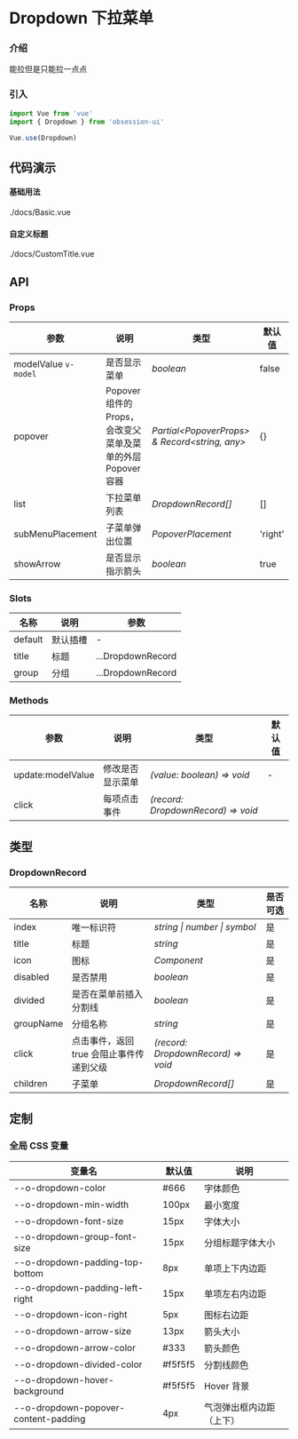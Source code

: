 # Dropdown 下拉菜单

### 介绍

能拉但是只能拉一点点

### 引入

```js
import Vue from 'vue'
import { Dropdown } from 'obsession-ui'

Vue.use(Dropdown)
```

## 代码演示

#### 基础用法

<demo-code transform>./docs/Basic.vue</demo-code>

#### 自定义标题

<demo-code transform>./docs/CustomTitle.vue</demo-code>

## API

### Props

| 参数      | 说明           | 类型                                                                | 默认值 |
| --------- | -------------- | ------------------------------------------------------------------- | ------ |
| modelValue `v-model`   | 是否显示菜单       | _boolean_          | false     |
| popover     | Popover 组件的 Props，会改变父菜单及菜单的外层 Popover 容器   | _Partial\<PopoverProps\> & Record\<string, any\>_           | {}      |
| list   | 下拉菜单列表 | _DropdownRecord[]_ | []      |
| subMenuPlacement  | 子菜单弹出位置       | _PopoverPlacement_                                                           | 'right' |
| showArrow      | 是否显示指示箭头       | _boolean_                                                           | true   |

### Slots

| 名称    | 说明     | 参数 |
| ------- | -------- | --- |
| default | 默认插槽 | - |
| title | 标题 | ...DropdownRecord |
| group | 分组 | ...DropdownRecord |

### Methods

| 参数      | 说明           | 类型                                                                | 默认值 |
| --------- | -------------- | ------------------------------------------------------------------- | ------ |
| update:modelValue      | 修改是否显示菜单       | _(value: boolean) => void_          | -     |
| click | 每项点击事件 | _(record: DropdownRecord) => void_

## 类型

### DropdownRecord

| 名称 | 说明 | 类型 | 是否可选 |
| --- | --- | --- | --- |
| index | 唯一标识符 | _string \| number \| symbol_ | 是 |
| title | 标题 | _string_ | 是 |
| icon | 图标 | _Component_ | 是 |
| disabled | 是否禁用 | _boolean_ | 是 |
| divided | 是否在菜单前插入分割线 | _boolean_ | 是 |
| groupName | 分组名称 | _string_ | 是 |
| click | 点击事件，返回 true 会阻止事件传递到父级 | _(record: DropdownRecord) => void_ | 是 |
| children | 子菜单 | _DropdownRecord[]_ | 是 |

## 定制

### 全局 CSS 变量

| 变量名 | 默认值 | 说明 |
| ---- | ---- | ---- |
| --o-dropdown-color | #666 | 字体颜色 |
| --o-dropdown-min-width | 100px | 最小宽度 |
|    --o-dropdown-font-size | 15px | 字体大小 |
|    --o-dropdown-group-font-size | 15px | 分组标题字体大小 |
|    --o-dropdown-padding-top-bottom | 8px | 单项上下内边距 |
|    --o-dropdown-padding-left-right | 15px | 单项左右内边距 |
|    --o-dropdown-icon-right | 5px | 图标右边距 |
|    --o-dropdown-arrow-size | 13px | 箭头大小 |
|    --o-dropdown-arrow-color | #333 | 箭头颜色 |
|    --o-dropdown-divided-color | #f5f5f5 | 分割线颜色 |
|    --o-dropdown-hover-background | #f5f5f5 | Hover 背景 |
|    --o-dropdown-popover-content-padding | 4px | 气泡弹出框内边距（上下） |
